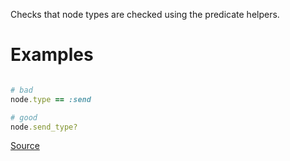 
Checks that node types are checked using the predicate helpers.

# Examples

```ruby

# bad
node.type == :send

# good
node.send_type?
```

[Source](http://www.rubydoc.info/gems/rubocop/RuboCop/Cop/InternalAffairs/NodeTypePredicate)